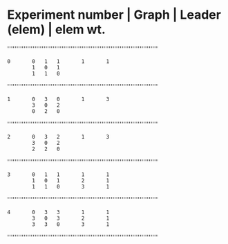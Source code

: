Experiment number	|	Graph	   |	Leader (elem)	|	elem wt.
===================================================================================

'''''''''''''''''''''''''''''''''''''''''''''''''''''''''''''''''''''''''''''''''''

	0		0	1	1		1		1
			1	0	1	
			1	1	0		
'''''''''''''''''''''''''''''''''''''''''''''''''''''''''''''''''''''''''''''''''''

	1		0	3	0		1		3
			3	0	2	
			0	2	0
'''''''''''''''''''''''''''''''''''''''''''''''''''''''''''''''''''''''''''''''''''

	2		0	3	2		1		3
			3	0	2
			2	2	0
'''''''''''''''''''''''''''''''''''''''''''''''''''''''''''''''''''''''''''''''''''

	3		0	1	1		1		1
			1	0	1		2		1
			1	1	0		3		1
'''''''''''''''''''''''''''''''''''''''''''''''''''''''''''''''''''''''''''''''''''

	4		0	3	3		1		1
			3	0	3		2		1
			3	3	0		3		1
'''''''''''''''''''''''''''''''''''''''''''''''''''''''''''''''''''''''''''''''''''

